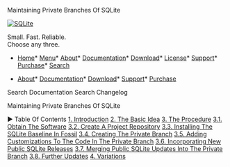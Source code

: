 




Maintaining Private Branches Of SQLite




[![SQLite](images/sqlite370_banner.gif)](index.html)


Small. Fast. Reliable.  
Choose any three.


* [Home](index.html)* [Menu](javascript:void(0))* [About](about.html)* [Documentation](docs.html)* [Download](download.html)* [License](copyright.html)* [Support](support.html)* [Purchase](prosupport.html)* [Search](javascript:void(0))




* [About](about.html)* [Documentation](docs.html)* [Download](download.html)* [Support](support.html)* [Purchase](prosupport.html)






Search Documentation
Search Changelog










Maintaining Private Branches Of SQLite


►
Table Of Contents
[1\. Introduction](#_introduction)
[2\. The Basic Idea](#_the_basic_idea)
[3\. The Procedure](#_the_procedure)
[3\.1\. Obtain The Software](#_obtain_the_software)
[3\.2\. Create A Project Repository](#_create_a_project_repository)
[3\.3\. Installing The SQLite Baseline In Fossil](#_installing_the_sqlite_baseline_in_fossil)
[3\.4\. Creating The Private Branch](#_creating_the_private_branch)
[3\.5\. Adding Customizations To The Code In The Private Branch](#_adding_customizations_to_the_code_in_the_private_branch)
[3\.6\. Incorporating New Public SQLite Releases](#_incorporating_new_public_sqlite_releases)
[3\.7\. Merging Public SQLite Updates Into The Private Branch](#_merging_public_sqlite_updates_into_the_private_branch)
[3\.8\. Further Updates](#_further_updates)
[4\. Variations](#_variations)




